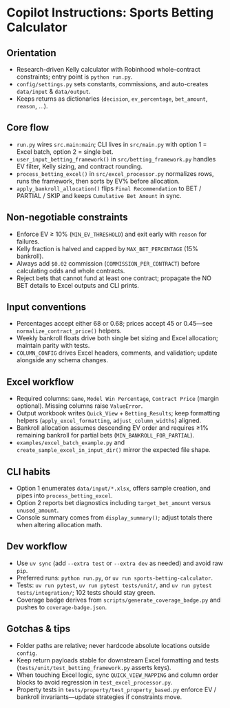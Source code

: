 # Copilot Instructions: Sports Betting Calculator

## Orientation
- Research-driven Kelly calculator with Robinhood whole-contract constraints; entry point is `python run.py`.
- `config/settings.py` sets constants, commissions, and auto-creates `data/input` & `data/output`.
- Keeps returns as dictionaries (`decision`, `ev_percentage`, `bet_amount`, `reason`, ...).

## Core flow
- `run.py` wires `src.main:main`; CLI lives in `src/main.py` with option 1 = Excel batch, option 2 = single bet.
- `user_input_betting_framework()` in `src/betting_framework.py` handles EV filter, Kelly sizing, and contract rounding.
- `process_betting_excel()` in `src/excel_processor.py` normalizes rows, runs the framework, then sorts by EV% before allocation.
- `apply_bankroll_allocation()` flips `Final Recommendation` to BET / PARTIAL / SKIP and keeps `Cumulative Bet Amount` in sync.

## Non-negotiable constraints
- Enforce EV ≥ 10% (`MIN_EV_THRESHOLD`) and exit early with `reason` for failures.
- Kelly fraction is halved and capped by `MAX_BET_PERCENTAGE` (15% bankroll).
- Always add `$0.02` commission (`COMMISSION_PER_CONTRACT`) before calculating odds and whole contracts.
- Reject bets that cannot fund at least one contract; propagate the NO BET details to Excel outputs and CLI prints.

## Input conventions
- Percentages accept either 68 or 0.68; prices accept 45 or 0.45—see `normalize_contract_price()` helpers.
- Weekly bankroll floats drive both single bet sizing and Excel allocation; maintain parity with tests.
- `COLUMN_CONFIG` drives Excel headers, comments, and validation; update alongside any schema changes.

## Excel workflow
- Required columns: `Game`, `Model Win Percentage`, `Contract Price` (margin optional). Missing columns raise `ValueError`.
- Output workbook writes `Quick_View` + `Betting_Results`; keep formatting helpers (`apply_excel_formatting`, `adjust_column_widths`) aligned.
- Bankroll allocation assumes descending EV order and requires ≥1% remaining bankroll for partial bets (`MIN_BANKROLL_FOR_PARTIAL`).
- `examples/excel_batch_example.py` and `create_sample_excel_in_input_dir()` mirror the expected file shape.

## CLI habits
- Option 1 enumerates `data/input/*.xlsx`, offers sample creation, and pipes into `process_betting_excel`.
- Option 2 reports bet diagnostics including `target_bet_amount` versus `unused_amount`.
- Console summary comes from `display_summary()`; adjust totals there when altering allocation math.

## Dev workflow
- Use `uv sync` (add `--extra test` or `--extra dev` as needed) and avoid raw `pip`.
- Preferred runs: `python run.py`, or `uv run sports-betting-calculator`.
- Tests: `uv run pytest`, `uv run pytest tests/unit/`, and `uv run pytest tests/integration/`; 102 tests should stay green.
- Coverage badge derives from `scripts/generate_coverage_badge.py` and pushes to `coverage-badge.json`.

## Gotchas & tips
- Folder paths are relative; never hardcode absolute locations outside `config`.
- Keep return payloads stable for downstream Excel formatting and tests (`tests/unit/test_betting_framework.py` asserts keys).
- When touching Excel logic, sync `QUICK_VIEW_MAPPING` and column order blocks to avoid regression in `test_excel_processor.py`.
- Property tests in `tests/property/test_property_based.py` enforce EV / bankroll invariants—update strategies if constraints move.